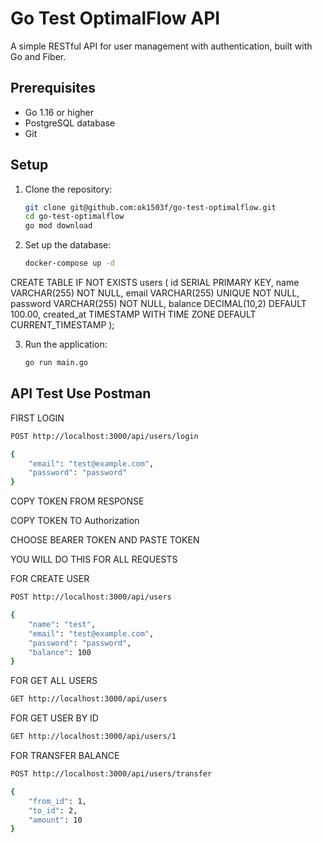 # Go Test OptimalFlow API

A simple RESTful API for user management with authentication, built with Go and Fiber.

## Prerequisites

- Go 1.16 or higher
- PostgreSQL database
- Git

## Setup

1. Clone the repository:

   ```bash
   git clone git@github.com:ok1503f/go-test-optimalflow.git
   cd go-test-optimalflow
   go mod download
   ```

2. Set up the database:
   ```bash
   docker-compose up -d
   ```

CREATE TABLE IF NOT EXISTS users (
id SERIAL PRIMARY KEY,
name VARCHAR(255) NOT NULL,
email VARCHAR(255) UNIQUE NOT NULL,
password VARCHAR(255) NOT NULL,
balance DECIMAL(10,2) DEFAULT 100.00,
created_at TIMESTAMP WITH TIME ZONE DEFAULT CURRENT_TIMESTAMP
);

3. Run the application:
   ```bash
   go run main.go
   ```

## API Test Use Postman

FIRST LOGIN

```bash
POST http://localhost:3000/api/users/login

{
    "email": "test@example.com",
    "password": "password"
}

```

COPY TOKEN FROM RESPONSE

COPY TOKEN TO Authorization

CHOOSE BEARER TOKEN AND PASTE TOKEN

YOU WILL DO THIS FOR ALL REQUESTS

FOR CREATE USER

```bash
POST http://localhost:3000/api/users

{
    "name": "test",
    "email": "test@example.com",
    "password": "password",
    "balance": 100
}

```

FOR GET ALL USERS

```bash
GET http://localhost:3000/api/users
```

FOR GET USER BY ID

```bash
GET http://localhost:3000/api/users/1
```

FOR TRANSFER BALANCE

```bash
POST http://localhost:3000/api/users/transfer

{
    "from_id": 1,
    "to_id": 2,
    "amount": 10
}
```
